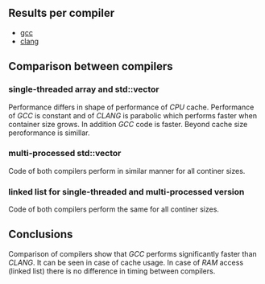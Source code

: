 ## <a name="top"></a>Results per compiler

- [gcc](GCC.md#top)
- [clang](CLANG.md#top)



## <a name="comparison"></a>Comparison between compilers


### single-threaded array and std::vector 

Performance differs in shape of performance of *CPU* cache. Performance of *GCC* is constant and of *CLANG* is parabolic which performs faster when container size grows. In addition *GCC* code is faster. Beyond cache size peroformance is simillar.


### multi-processed std::vector

Code of both compilers perform in similar manner for all continer sizes.


### linked list for single-threaded and multi-processed version

Code of both compilers perform the same for all continer sizes.



## Conclusions

Comparison of compilers show that *GCC* performs significantly faster than *CLANG*. It can be seen in case of cache usage. In case of *RAM* access (linked list) there is no difference in timing between compilers.



